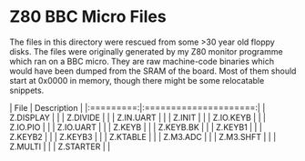 # Z80 BBC Micro Files

The files in this directory were rescued from some >30 year old floppy disks.
The files were originally generated by my Z80 monitor programme which ran on a
BBC micro. They are raw machine-code binaries which would have been dumped from
the SRAM of the board. Most of them should start at 0x0000 in memory, though
there might be some relocatable snippets.

|  File     |  Description          |
|:=========:|:=====================:|
| Z.DISPLAY |     |
| Z.DIVIDE  |     |
| Z.IN.UART |     |
| Z.INIT    |     |
| Z.IO.KEYB |     |
| Z.IO.PIO  |     |
| Z.IO.UART |     |
| Z.KEYB    |     |
| Z.KEYB.BK |     |
| Z.KEYB1   |     |
| Z.KEYB2   |     |
| Z.KEYB3   |     |
| Z.KTABLE  |     |
| Z.M3.ADC  |     |
| Z.M3.SHFT |     |
| Z.MULTI   |     |
| Z.STARTER |     |
